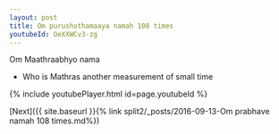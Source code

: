 ```yaml
---
layout: post
title: Om purushothamaaya namah 108 times
youtubeId: OeXXWCv3-zg
---
```

 
 
Om Maathraabhyo nama 
 
 -  Who is Mathras  another measurement of small time 
 
  
 
  
 
 
 
 
 
 


{% include youtubePlayer.html id=page.youtubeId %}
 
[Next]({{ site.baseurl }}{% link  split2/_posts/2016-09-13-Om prabhave namah 108 times.md%})
 
